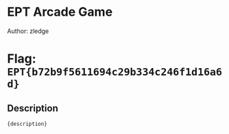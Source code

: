 # EPT Arcade Game
Author: zledge

# Flag: `EPT{b72b9f5611694c29b334c246f1d16a6d}`
## Description
```
{description}
```

